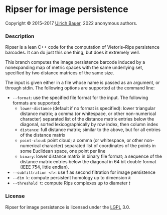 # Ripser for image persistence

Copyright © 2015–2017 [Ulrich Bauer], 2022 anonymous authors.


### Description

Ripser is a lean C++ code for the computation of Vietoris–Rips persistence barcodes. It can do just this one thing, but does it extremely well.

This branch computes the image persistence barcode induced by a nonexpanding map of metric spaces with the same underlying set, specified by two distance matrices of the same size.

The input is given either in a file whose name is passed as an argument, or through stdin. The following options are supported at the command line:

  - `--format`: use the specified file format for the input.  The following formats are supported:
    - `lower-distance` (default if no format is specified): lower triangular distance matrix; a comma (or whitespace, or other non-numerical character) separated list of the distance matrix entries below the diagonal, sorted lexicographically by row index, then column index
    - `distance`: full distance matrix; similar to the above, but for all entries of the distance matrix
    - `point-cloud`: point cloud; a comma (or whitespace, or other non-numerical character)  separated list of coordinates of the points in some Euclidean space, one point per line
    - `binary`: lower distance matrix in binary file format; a sequence of the distance matrix entries below the diagonal in 64 bit double format (IEEE 754, little endian).
  - `--subfiltration <f>`: use f as second filtration for image persistence
  - `--dim k`: compute persistent homology up to dimension *k*
  - `--threshold t`: compute Rips complexes up to diameter *t*





### License

Ripser for image persistence is licensed under the [LGPL] 3.0.

[Ulrich Bauer]: <http://ulrich-bauer.org>
[live.ripser.org]: <http://live.ripser.org>
[PNaCl]: <https://www.chromium.org/nativeclient/pnacl/>
[Emscripten]: <http://emscripten.org>
[latest-release]: <https://github.com/Ripser/ripser/releases/latest>
[Dionysus]: <http://www.mrzv.org/software/dionysus/>
[DIPHA]: <http://git.io/dipha>
[PHAT]: <http://git.io/dipha>
[Perseus]: <http://www.sas.upenn.edu/~vnanda/perseus/>
[GUDHI]: <http://gudhi.gforge.inria.fr>
[sparsehash]: <https://github.com/sparsehash/sparsehash>
[LGPL]: <https://www.gnu.org/licenses/lgpl>
